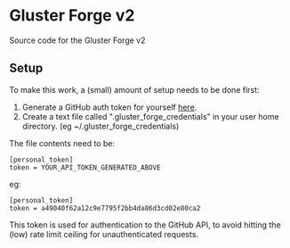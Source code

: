 # Gluster Forge v2

Source code for the Gluster Forge v2

## Setup

To make this work, a (small) amount of setup needs to be done first:

1. Generate a GitHub auth token for yourself [here](https://github.com/settings/tokens).
2. Create a text file called ".gluster_forge_credentials" in your user home directory. (eg ~/.gluster_forge_credentials)

The file contents need to be:

    [personal_token]
    token = YOUR_API_TOKEN_GENERATED_ABOVE

eg:

    [personal_token]
    token = a49040f62a12c9e7795f2bb4da86d3cd02e80ca2

This token is used for authentication to the GitHub API, to avoid hitting the (low) rate limit ceiling for unauthenticated requests.
